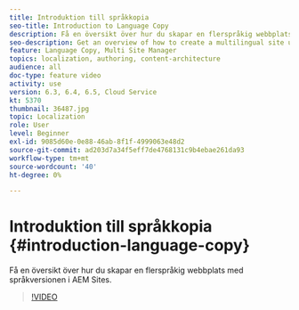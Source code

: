 ```yaml
---
title: Introduktion till språkkopia
seo-title: Introduction to Language Copy
description: Få en översikt över hur du skapar en flerspråkig webbplats med språkversionen i AEM Sites
seo-description: Get an overview of how to create a multilingual site using Language Copy in AEM Sites
feature: Language Copy, Multi Site Manager
topics: localization, authoring, content-architecture
audience: all
doc-type: feature video
activity: use
version: 6.3, 6.4, 6.5, Cloud Service
kt: 5370
thumbnail: 36487.jpg
topic: Localization
role: User
level: Beginner
exl-id: 9085d60e-0e88-46ab-8f1f-4999063e48d2
source-git-commit: ad203d7a34f5eff7de4768131c9b4ebae261da93
workflow-type: tm+mt
source-wordcount: '40'
ht-degree: 0%

---
```


# Introduktion till språkkopia {#introduction-language-copy}

Få en översikt över hur du skapar en flerspråkig webbplats med språkversionen i AEM Sites.

>[!VIDEO](https://video.tv.adobe.com/v/36487?quality=12&learn=on)
